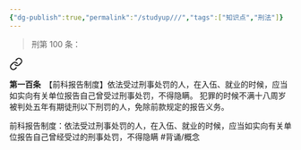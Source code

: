 ```yaml
---
{"dg-publish":true,"permalink":"/studyup///","tags":["知识点","刑法"]}
---
```


>刑第 100 条：
<div class="transclusion internal-embed is-loaded"><a class="markdown-embed-link" href="/////#t100" aria-label="Open link"><svg xmlns="http://www.w3.org/2000/svg" width="24" height="24" viewBox="0 0 24 24" fill="none" stroke="currentColor" stroke-width="2" stroke-linecap="round" stroke-linejoin="round" class="svg-icon lucide-link"><path d="M10 13a5 5 0 0 0 7.54.54l3-3a5 5 0 0 0-7.07-7.07l-1.72 1.71"></path><path d="M14 11a5 5 0 0 0-7.54-.54l-3 3a5 5 0 0 0 7.07 7.07l1.71-1.71"></path></svg></a><div class="markdown-embed">



**第一百条**　【前科报告制度】依法受过刑事处罚的人，在入伍、就业的时候，应当如实向有关单位报告自己曾受过刑事处罚，不得隐瞒。
犯罪的时候不满十八周岁被判处五年有期徒刑以下刑罚的人，免除前款规定的报告义务。 

</div></div>


前科报告制度：依法受过刑事处罚的人，在入伍、就业的时候，应当如实向有关单位报告自己曾经受过的刑事处罚，不得隐瞒 #背诵/概念 